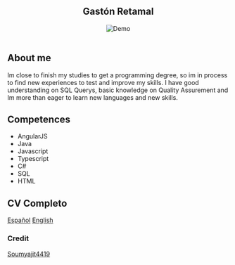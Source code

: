 <h2 align="center">
  Gastón Retamal<br/>  
</h2>
<div align="center">
  <img alt="Demo" src="./Images/Banner.png" />
</div>

<br/>

<center>

<!--[![forthebadge](https://forthebadge.com/images/badges/built-with-love.svg)](https://forthebadge.com) &nbsp;
[![forthebadge](https://forthebadge.com/images/badges/made-with-javascript.svg)](https://forthebadge.com) &nbsp;
[![forthebadge](https://forthebadge.com/images/badges/open-source.svg)](https://forthebadge.com) &nbsp;
![GitHub Repo stars](https://img.shields.io/github/stars/soumyajit4419/Portfolio?color=red&logo=github&style=for-the-badge) &nbsp;
![GitHub forks](https://img.shields.io/github/forks/soumyajit4419/Portfolio?color=red&logo=github&style=for-the-badge)
-->
</center>

## About me

Im close to finish my studies to get a programming degree, so im in process to find new experiences to test and improve my skills. 
I have good understanding on SQL Querys, basic knowledge on Quality Assurement and Im more than eager to learn new languages and new skills.

## Competences

- AngularJS
- Java
- Javascript
- Typescript
- C#
- SQL
- HTML

## CV Completo

[Español](https://drive.google.com/file/d/19iDlkg2djLKqa_K_OLTrhkcWOA5FKmID/view?usp=sharing)
[English](https://drive.google.com/file/d/19iDlkg2djLKqa_K_OLTrhkcWOA5FKmID/view?usp=sharing)


### Credit  
[Soumyajit4419](https://github.com/soumyajit4419/Portfolio)
